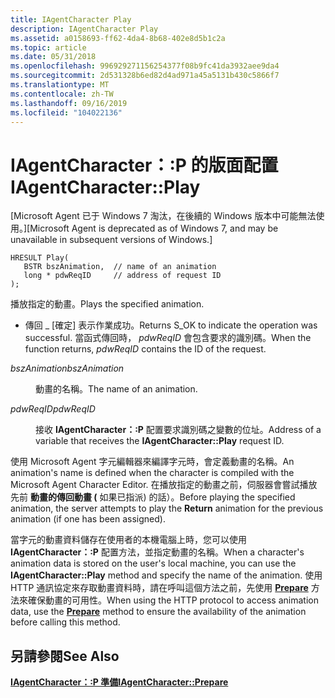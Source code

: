 ```yaml
---
title: IAgentCharacter Play
description: IAgentCharacter Play
ms.assetid: a0158693-ff62-4da4-8b68-402e8d5b1c2a
ms.topic: article
ms.date: 05/31/2018
ms.openlocfilehash: 996929271156254377f08b9fc41da3932aee9da4
ms.sourcegitcommit: 2d531328b6ed82d4ad971a45a5131b430c5866f7
ms.translationtype: MT
ms.contentlocale: zh-TW
ms.lasthandoff: 09/16/2019
ms.locfileid: "104022136"
---
```

# <a name="iagentcharacterplay"></a><span data-ttu-id="06d35-103">IAgentCharacter：:P 的版面配置</span><span class="sxs-lookup"><span data-stu-id="06d35-103">IAgentCharacter::Play</span></span>

<span data-ttu-id="06d35-104">\[Microsoft Agent 已于 Windows 7 淘汰，在後續的 Windows 版本中可能無法使用。\]</span><span class="sxs-lookup"><span data-stu-id="06d35-104">\[Microsoft Agent is deprecated as of Windows 7, and may be unavailable in subsequent versions of Windows.\]</span></span>

``` syntax
HRESULT Play(
   BSTR bszAnimation,  // name of an animation
   long * pdwReqID     // address of request ID
);
```

<span data-ttu-id="06d35-105">播放指定的動畫。</span><span class="sxs-lookup"><span data-stu-id="06d35-105">Plays the specified animation.</span></span>

-   <span data-ttu-id="06d35-106">傳回 \_ [確定] 表示作業成功。</span><span class="sxs-lookup"><span data-stu-id="06d35-106">Returns S\_OK to indicate the operation was successful.</span></span> <span data-ttu-id="06d35-107">當函式傳回時， *pdwReqID* 會包含要求的識別碼。</span><span class="sxs-lookup"><span data-stu-id="06d35-107">When the function returns, *pdwReqID* contains the ID of the request.</span></span>

<dl> <dt>

<span data-ttu-id="06d35-108"><span id="bszAnimation"></span><span id="bszanimation"></span><span id="BSZANIMATION"></span>*bszAnimation*</span><span class="sxs-lookup"><span data-stu-id="06d35-108"><span id="bszAnimation"></span><span id="bszanimation"></span><span id="BSZANIMATION"></span>*bszAnimation*</span></span>
</dt> <dd>

<span data-ttu-id="06d35-109">動畫的名稱。</span><span class="sxs-lookup"><span data-stu-id="06d35-109">The name of an animation.</span></span>

</dd> <dt>

<span data-ttu-id="06d35-110"><span id="pdwReqID"></span><span id="pdwreqid"></span><span id="PDWREQID"></span>*pdwReqID*</span><span class="sxs-lookup"><span data-stu-id="06d35-110"><span id="pdwReqID"></span><span id="pdwreqid"></span><span id="PDWREQID"></span>*pdwReqID*</span></span>
</dt> <dd>

<span data-ttu-id="06d35-111">接收 **IAgentCharacter：:P** 配置要求識別碼之變數的位址。</span><span class="sxs-lookup"><span data-stu-id="06d35-111">Address of a variable that receives the **IAgentCharacter::Play** request ID.</span></span>

</dd> </dl>

<span data-ttu-id="06d35-112">使用 Microsoft Agent 字元編輯器來編譯字元時，會定義動畫的名稱。</span><span class="sxs-lookup"><span data-stu-id="06d35-112">An animation's name is defined when the character is compiled with the Microsoft Agent Character Editor.</span></span> <span data-ttu-id="06d35-113">在播放指定的動畫之前，伺服器會嘗試播放先前 **動畫的傳回動畫 (** 如果已指派) 的話）。</span><span class="sxs-lookup"><span data-stu-id="06d35-113">Before playing the specified animation, the server attempts to play the **Return** animation for the previous animation (if one has been assigned).</span></span>

<span data-ttu-id="06d35-114">當字元的動畫資料儲存在使用者的本機電腦上時，您可以使用 **IAgentCharacter：:P** 配置方法，並指定動畫的名稱。</span><span class="sxs-lookup"><span data-stu-id="06d35-114">When a character's animation data is stored on the user's local machine, you can use the **IAgentCharacter::Play** method and specify the name of the animation.</span></span> <span data-ttu-id="06d35-115">使用 HTTP 通訊協定來存取動畫資料時，請在呼叫這個方法之前，先使用 [**Prepare**](iagentcharacter--prepare.md) 方法來確保動畫的可用性。</span><span class="sxs-lookup"><span data-stu-id="06d35-115">When using the HTTP protocol to access animation data, use the [**Prepare**](iagentcharacter--prepare.md) method to ensure the availability of the animation before calling this method.</span></span>

## <a name="see-also"></a><span data-ttu-id="06d35-116">另請參閱</span><span class="sxs-lookup"><span data-stu-id="06d35-116">See Also</span></span>

[<span data-ttu-id="06d35-117">**IAgentCharacter：:P 準備**</span><span class="sxs-lookup"><span data-stu-id="06d35-117">**IAgentCharacter::Prepare**</span></span>](iagentcharacter--prepare.md)


 

 




